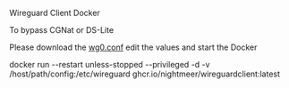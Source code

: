 Wireguard Client Docker

To bypass CGNat or DS-Lite

Please download the [wg0.conf](https://raw.githubusercontent.com/NightMeer/WireguardClient-Docker/main/wg0.conf) edit the values and start the Docker

docker run --restart unless-stopped --privileged -d -v /host/path/config:/etc/wireguard ghcr.io/nightmeer/wireguardclient:latest